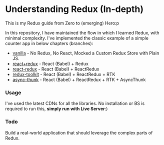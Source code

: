 # Understanding Redux (In-depth)

This is my Redux guide from Zero to (emerging) Hero:p

In this repository, I have maintained the flow in which I learned Redux, with minimal complexity. I've implemented the classic example of a simple counter app in below chapters (branches):

- [vanilla](https://github.com/Kalpana98/redux-refresher/tree/vanilla) - No Redux, No React, Mocked a Custom Redux Store with Plain JS.
- [react+redux](https://github.com/Kalpana98/redux-refresher/tree/react+redux) - React (Babel) + Redux
- [react-redux](https://github.com/Kalpana98/redux-refresher/tree/react-redux) - React (Babel) + ReactRedux
- [redux-toolkit](https://github.com/Kalpana98/redux-refresher/tree/redux-toolkit) - React (Babel) + ReactRedux + RTK
- [async-thunk](https://github.com/Kalpana98/redux-refresher/tree/async-thunk) - React (Babel) + ReactRedux + RTK + AsyncThunk

### Usage

I've used the latest CDNs for all the libraries. No installation or BS is required to run this, **simply run with Live Server**:)

### Todo

Build a real-world application that should leverage the complex parts of Redux.
